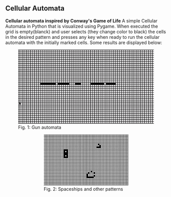 ## Cellular Automata
**Cellular automata inspired by Conway's Game of Life**
A simple Cellular Automata in Python that is visualized using Pygame. When executed the grid is empty(blanck) and user selects (they change color to black) the cells in the desired pattern and presses any key when ready to run the cellular automata with the initially marked cells. Some results are displayed below:
<figure>
  <img src = "gun_automata.gif"/>
  <figcaption>Fig. 1: Gun automata <figcaption/>
<figure/>

<figure>
  <img src = "spaceships_automata.gif"/>
  <figcaption, align="center">Fig. 2: Spaceships and other patterns <figcaption/>
<figure/>

